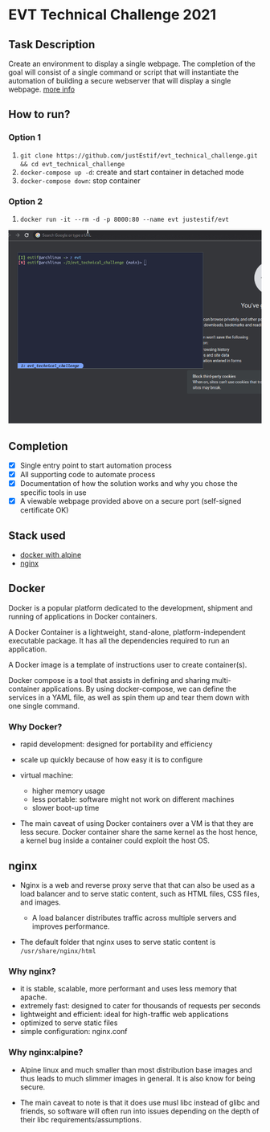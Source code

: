 # EVT Technical Challenge 2021

## Task Description

Create an environment to display a single webpage. The completion of the goal will consist of a single command or script that will instantiate the automation of building a secure webserver that will display a single webpage. [more info](./challenge.md)

## How to run?

### Option 1

1. `git clone https://github.com/justEstif/evt_technical_challenge.git && cd evt_technical_challenge`
2. `docker-compose up -d`: create and start container in detached mode
3. `docker-compose down`: stop container

### Option 2

1. `docker run -it --rm -d -p 8000:80 --name evt justestif/evt`

![Gif of project ](assets/working-version.gif)

## Completion

- [x] Single entry point to start automation process
- [x] All supporting code to automate process
- [x] Documentation of how the solution works and why you chose the specific tools in use
- [x] A viewable webpage provided above on a secure port (self-signed certificate OK)

## Stack used

- [docker with alpine](#docker)
- [nginx](#nginx)

## Docker

Docker is a popular platform dedicated to the development, shipment and running of applications in Docker containers.

A Docker Container is a lightweight, stand-alone, platform-independent executable package. It has all the dependencies required to run an application.

A Docker image is a template of instructions user to create container(s).

Docker compose is a tool that assists in defining and sharing multi-container applications. By using docker-compose, we can define the services in a YAML file, as well as spin them up and tear them down with one single command.

### Why Docker?

- rapid development: designed for portability and efficiency
- scale up quickly because of how easy it is to configure
- virtual machine:

  - higher memory usage
  - less portable: software might not work on different machines
  - slower boot-up time

- The main caveat of using Docker containers over a VM is that they are less secure. Docker container share the same kernel as the host hence, a kernel bug inside a container could exploit the host OS.

## nginx

- Nginx is a web and reverse proxy serve that that can also be used as a load balancer and to serve static content, such as HTML files, CSS files, and images.

  - A load balancer distributes traffic across multiple servers and improves performance.

- The default folder that nginx uses to serve static content is `/usr/share/nginx/html`

### Why nginx?

- it is stable, scalable, more performant and uses less memory that apache.
- extremely fast: designed to cater for thousands of requests per seconds
- lightweight and efficient: ideal for high-traffic web applications
- optimized to serve static files
- simple configuration: nginx.conf

### Why nginx:alpine?

- Alpine linux and much smaller than most distribution base images and thus leads to much slimmer images in general. It is also know for being secure.

- The main caveat to note is that it does use musl libc instead of glibc and friends, so software will often run into issues depending on the depth of their libc requirements/assumptions.
